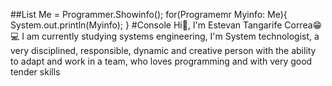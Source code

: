 ##List<Programmer> Me = Programmer.Showinfo(); 
for(Programemr Myinfo: Me){
  System.out.println(Myinfo);
}
#Console
  Hi👋, I'm Estevan Tangarife Correa😁💻
  I am currently studying systems engineering,
  I'm System technologist, a very disciplined,
  responsible, dynamic and creative person with the ability to adapt and work in a team,
  who loves programming and with very good tender skills
  
